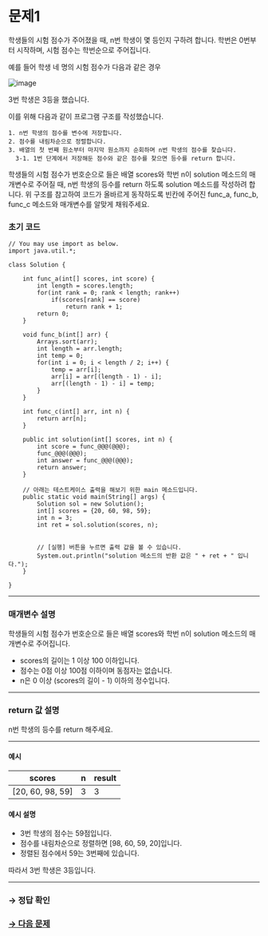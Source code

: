 # 문제1

학생들의 시험 점수가 주어졌을 때, n번 학생이 몇 등인지 구하려 합니다. 학번은 0번부터 시작하며, 시험 점수는 학번순으로 주어집니다.

예를 들어 학생 네 명의 시험 점수가 다음과 같은 경우

![image](http://res.cloudinary.com/dpxurmkij/image/upload/c_scale,w_150/v1514466528/%E1%84%89%E1%85%AE%E1%84%92%E1%85%A1%E1%86%A8%E1%84%83%E1%85%B3%E1%86%BC%E1%84%89%E1%85%AE%E1%84%80%E1%85%AE%E1%84%92%E1%85%A1%E1%84%80%E1%85%B53_gcwr84.png)

3번 학생은 3등을 했습니다.

이를 위해 다음과 같이 프로그램 구조를 작성했습니다.

~~~
1. n번 학생의 점수를 변수에 저장합니다.
2. 점수를 내림차순으로 정렬합니다.
3. 배열의 첫 번째 원소부터 마지막 원소까지 순회하며 n번 학생의 점수를 찾습니다.
  3-1. 1번 단계에서 저장해둔 점수와 같은 점수를 찾으면 등수를 return 합니다.
~~~

학생들의 시험 점수가 번호순으로 들은 배열 scores와 학번 n이 solution 메소드의 매개변수로 주어질 때, n번 학생의 등수를 return 하도록 solution 메소드를 작성하려 합니다. 위 구조를 참고하여 코드가 올바르게 동작하도록 빈칸에 주어진 func_a, func_b, func_c 메소드와 매개변수를 알맞게 채워주세요.

### 초기 코드

```
// You may use import as below.
import java.util.*;

class Solution {

    int func_a(int[] scores, int score) {
        int length = scores.length;
        for(int rank = 0; rank < length; rank++)
            if(scores[rank] == score)
                return rank + 1;
        return 0;
    }
    
    void func_b(int[] arr) {
        Arrays.sort(arr);
        int length = arr.length;
        int temp = 0;
        for(int i = 0; i < length / 2; i++) {
            temp = arr[i];
            arr[i] = arr[(length - 1) - i];
            arr[(length - 1) - i] = temp;
        }
    }
    
    int func_c(int[] arr, int n) {
        return arr[n];
    }

    public int solution(int[] scores, int n) {
        int score = func_@@@(@@@);
        func_@@@(@@@);
        int answer = func_@@@(@@@);
        return answer;
    }

    // 아래는 테스트케이스 출력을 해보기 위한 main 메소드입니다.
    public static void main(String[] args) {
        Solution sol = new Solution();
        int[] scores = {20, 60, 98, 59};
        int n = 3;
        int ret = sol.solution(scores, n);


        // [실행] 버튼을 누르면 출력 값을 볼 수 있습니다.
        System.out.println("solution 메소드의 반환 값은 " + ret + " 입니다.");
    }

}
```

---

### 매개변수 설명
학생들의 시험 점수가 번호순으로 들은 배열 scores와 학번 n이 solution 메소드의 매개변수로 주어집니다.
* scores의 길이는 1 이상 100 이하입니다.
* 점수는 0점 이상 100점 이하이며 동점자는 없습니다.
* n은 0 이상 (scores의 길이 - 1) 이하의 정수입니다.

---

### return 값 설명
n번 학생의 등수를 return 해주세요.

---

#### 예시

| scores           | n | result |
|------------------|---|--------|
| [20, 60, 98, 59] | 3 | 3      |

#### 예시 설명

* 3번 학생의 점수는 59점입니다.
* 점수를 내림차순으로 정렬하면 [98, 60, 59, 20]입니다.
* 정렬된 점수에서 59는 3번째에 있습니다.

따라서 3번 학생은 3등입니다.

---

### → 정답 확인

### [→ 다음 문제](https://github.com/tnehf18/cosPro/blob/main/java/ex_2nd/ex_2nd_03/no_02/desc_02.md "cosPro 2급 Java 3차 2번 문제")
